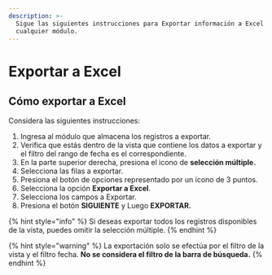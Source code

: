 ```yaml
---
description: >-
  Sigue las siguientes instrucciones para Exportar información a Excel desde
  cualquier módulo.
---
```


# Exportar a Excel

## Cómo exportar a Excel

Considera las siguientes instrucciones:

1. Ingresa al módulo que almacena los registros a exportar.
2. Verifica que estás dentro de la vista que contiene los datos a exportar y el filtro del rango de fecha es el correspondiente.
3. En la parte superior derecha, presiona el icono de **selección múltiple.**
4. Selecciona las filas a exportar.
5. Presiona el botón de opciones representado por un icono de 3 puntos.
6. Selecciona la opción **Exportar a Excel**.
7. Selecciona los campos a Exportar.
8. Presiona el botón **SIGUIENTE** y Luego **EXPORTAR.**

{% hint style="info" %}
Si deseas exportar todos los registros disponibles de la vista, puedes omitir la selección múltiple.
{% endhint %}

{% hint style="warning" %}
La exportación solo se efectúa por el filtro de la vista y el filtro fecha. **No se considera el filtro de la barra de búsqueda.**
{% endhint %}
